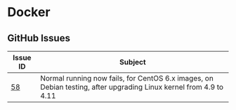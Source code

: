 # Docker

## GitHub Issues

| Issue ID | Subject |
|----------|---------|
|[58](https://github.com/docker/for-linux/issues/58)|Normal running now fails, for CentOS 6.x images, on Debian testing, after upgrading Linux kernel from 4.9 to 4.11|
